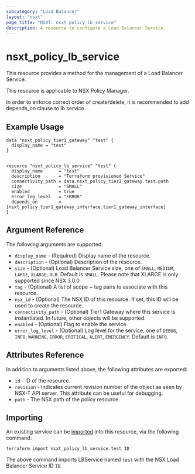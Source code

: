 ```yaml
---
subcategory: "Load Balancer"
layout: "nsxt"
page_title: "NSXT: nsxt_policy_lb_service"
description: A resource to configure a Load Balancer Service.
---
```


# nsxt_policy_lb_service

This resource provides a method for the management of a Load Balancer Service.

This resource is applicable to NSX Policy Manager.

In order to enforce correct order of create/delete, it is recommended to add
depends_on clause to lb service.

## Example Usage

```hcl
data "nsxt_policy_tier1_gateway" "test" {
  display_name = "test"
}


resource "nsxt_policy_lb_service" "test" {
  display_name      = "test"
  description       = "Terraform provisioned Service"
  connectivity_path = data.nsxt_policy_tier1_gateway.test.path
  size              = "SMALL"
  enabled           = true
  error_log_level   = "ERROR"
  depends_on        = [nsxt_policy_tier1_gateway_interface.tier1_gateway_interface]
}
```

## Argument Reference

The following arguments are supported:

* `display_name` - (Required) Display name of the resource.
* `description` - (Optional) Description of the resource.
* `size` - (Optional) Load Balancer Service size, one of `SMALL`, `MEDIUM`, `LARGE`, `XLARGE`, `DLB`. Default is `SMALL`. Please note that XLARGE is only supported since NSX 3.0.0
* `tag` - (Optional) A list of scope + tag pairs to associate with this resource.
* `nsx_id` - (Optional) The NSX ID of this resource. If set, this ID will be used to create the resource.
* `connectivity_path` - (Optional) Tier1 Gateway where this service is instantiated. In future, other objects will be supported.
* `enabled` - (Optional) Flag to enable the service.
* `error_log_level` - (Optional) Log level for the service, one of `DEBUG`, `INFO`, `WARNING`, `ERROR`, `CRITICAL`, `ALERT`, `EMERGENCY`. Default is `INFO`.


## Attributes Reference

In addition to arguments listed above, the following attributes are exported:

* `id` - ID of the resource.
* `revision` - Indicates current revision number of the object as seen by NSX-T API server. This attribute can be useful for debugging.
* `path` - The NSX path of the policy resource.

## Importing

An existing service can be [imported][docs-import] into this resource, via the following command:

[docs-import]: https://www.terraform.io/cli/import

```
terraform import nsxt_policy_lb_service.test ID
```

The above command imports LBService named `test` with the NSX Load Balancer Service ID `ID`.
